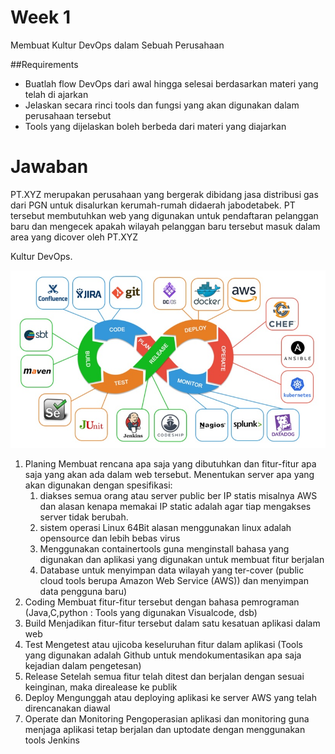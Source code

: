 # Week 1
Membuat Kultur DevOps dalam Sebuah Perusahaan

##Requirements
- Buatlah flow DevOps dari awal hingga selesai berdasarkan materi yang telah di ajarkan
- Jelaskan secara rinci tools dan fungsi yang akan digunakan dalam perusahaan tersebut
- Tools yang dijelaskan boleh berbeda dari materi yang diajarkan

# Jawaban
PT.XYZ merupakan perusahaan yang bergerak dibidang jasa distribusi gas dari PGN untuk disalurkan kerumah-rumah didaerah jabodetabek. PT tersebut membutuhkan web yang digunakan untuk pendaftaran pelanggan baru dan mengecek apakah wilayah pelanggan baru tersebut masuk dalam area yang dicover oleh PT.XYZ

Kultur DevOps.

![devops](https://github.com/Rchampz/dumbways-report/blob/main/week-1/assets/devops.jpg)

1. Planing
   Membuat rencana apa saja yang dibutuhkan dan fitur-fitur apa saja yang akan ada dalam web tersebut.
   Menentukan server apa yang akan digunakan dengan spesifikasi:
      1. diakses semua orang atau server public ber IP statis misalnya AWS dan alasan kenapa memakai IP static adalah agar tiap mengakses server tidak berubah.
      2. sistem operasi Linux 64Bit alasan menggunakan linux adalah opensource dan lebih bebas virus
      3. Menggunakan containertools guna menginstall bahasa yang digunakan dan aplikasi yang digunakan untuk membuat fitur berjalan
      4. Database untuk menyimpan data wilayah yang ter-cover (public cloud tools berupa Amazon Web Service (AWS)) dan menyimpan data pengguna baru) 
2. Coding
   Membuat fitur-fitur tersebut dengan bahasa pemrograman (Java,C,python : Tools yang digunakan Visualcode, dsb)
3. Build
   Menjadikan fitur-fitur tersebut dalam satu kesatuan aplikasi dalam web
4. Test
   Mengetest atau ujicoba keseluruhan fitur dalam aplikasi (Tools yang digunakan adalah Github untuk mendokumentasikan apa saja kejadian dalam pengetesan)
5. Release
   Setelah semua fitur telah ditest dan berjalan dengan sesuai keinginan, maka direalease ke publik
6. Deploy
   Mengunggah atau deploying aplikasi ke server AWS yang telah direncanakan diawal
7. Operate dan Monitoring
   Pengoperasian aplikasi dan monitoring guna menjaga aplikasi tetap berjalan dan uptodate dengan menggunakan tools Jenkins
